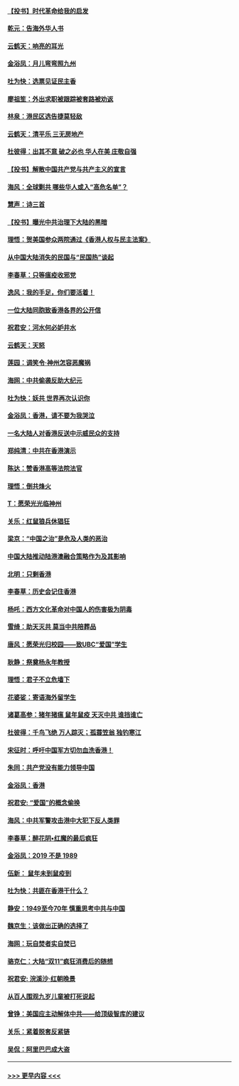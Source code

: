 #### [【投书】时代革命给我的启发](../pages/nsc993/n11684287.md?t=11281144) 
#### [乾元：告海外华人书](../pages/nsc993/n11684044.md?t=11281144) 
#### [云鹤天：响亮的耳光](../pages/nsc993/n11684254.md?t=11281144) 
#### [金浴凤：月儿弯弯照九州](../pages/nsc993/n11684231.md?t=11281144) 
#### [吐为快：选票见证民主香](../pages/nsc993/n11684206.md?t=11281144) 
#### [廖祖笙：外出求职被跟踪被套路被劝返](../pages/nsc993/n11683874.md?t=11281144) 
#### [林泉：港民区选告捷莫轻敌](../pages/nsc993/n11683930.md?t=11281144) 
#### [云鹤天：清平乐 三无房地产](../pages/nsc993/n11681521.md?t=11281144) 
#### [杜彼得：出其不意 破之必也 华人在美 庄敬自强](../pages/nsc993/n11679554.md?t=11281144) 
#### [【投书】解散中国共产党与共产主义的宣言](../pages/nsc993/n11679177.md?t=11281144) 
#### [海风：全球剿共 哪些华人或入“高危名单”？](../pages/nsc993/n11678617.md?t=11281144) 
#### [慧声：诗三首](../pages/nsc993/n11678848.md?t=11281144) 
#### [【投书】曝光中共治理下大陆的黑暗](../pages/nsc993/n11678674.md?t=11281144) 
#### [理悟：贺美国参众两院通过《香港人权与民主法案》](../pages/nsc993/n11678104.md?t=11281144) 
#### [从中国大陆消失的民国与“民国热”谈起](../pages/nsc993/n11678075.md?t=11281144) 
#### [李春草：只等瘟疫收邪党](../pages/nsc993/n11677308.md?t=11281144) 
#### [逸风：我的手足，你们要活着！](../pages/nsc993/n11676352.md?t=11281144) 
#### [一位大陆同胞致香港各界的公开信](../pages/nsc993/n11675761.md?t=11281144) 
#### [祝君安：河水何必妒井水](../pages/nsc993/n11675746.md?t=11281144) 
#### [云鹤天：天怒](../pages/nsc993/n11675718.md?t=11281144) 
#### [莲园：调笑令‧神州怎容恶魔祸](../pages/nsc993/n11675648.md?t=11281144) 
#### [海网：中共偷袭反助大纪元](../pages/nsc993/n11673515.md?t=11281144) 
#### [吐为快：妖共 世界再次认识你](../pages/nsc993/n11673506.md?t=11281144) 
#### [金浴凤：香港，请不要为我哭泣](../pages/nsc993/n11673248.md?t=11281144) 
#### [一名大陆人对香港反送中示威民众的支持](../pages/nsc993/n11672615.md?t=11281144) 
#### [郑纯清：中共在香港演示](../pages/nsc993/n11670539.md?t=11281144) 
#### [陈达：赞香港高等法院法官](../pages/nsc993/n11669542.md?t=11281144) 
#### [理悟：倒共烽火](../pages/nsc993/n11668844.md?t=11281144) 
#### [T：愿荣光光临神州](../pages/nsc993/n11668421.md?t=11281144) 
#### [关乐：红鼠狼兵休猖狂](../pages/nsc993/n11668378.md?t=11281144) 
#### [梁京：“中国之治”是危及人类的恶治](../pages/nsc993/n11668328.md?t=11281144) 
#### [中国大陆推动陆港澳融合策略作为及其影响](../pages/nsc993/n11668157.md?t=11281144) 
#### [北明：只剩香港](../pages/nsc993/n11668002.md?t=11281144) 
#### [李春草：历史会记住香港](../pages/nsc993/n11667927.md?t=11281144) 
#### [杨吒：西方文化革命对中国人的伤害极为阴毒](../pages/nsc993/n11664521.md?t=11281144) 
#### [雪绮：助天灭共 莫当中共陪葬品](../pages/nsc993/n11662650.md?t=11281144) 
#### [唐风：愿荣光归校园——致UBC“爱国”学生](../pages/nsc993/n11662194.md?t=11281144) 
#### [耿静：祭奠杨永年教授](../pages/nsc993/n11662514.md?t=11281144) 
#### [理悟：君子不立危墙下](../pages/nsc993/n11662172.md?t=11281144) 
#### [花婆娑：寄语海外留学生](../pages/nsc993/n11662121.md?t=11281144) 
#### [诸葛高参：猪年猪瘟 鼠年鼠疫 天灭中共 谁挡谁亡](../pages/nsc993/n11661980.md?t=11281144) 
#### [杜彼得：千鸟飞绝 万人踪灭；孤蓑笠翁 独钓寒江](../pages/nsc993/n11661170.md?t=11281144) 
#### [宋征时：呼吁中国军方切勿血洗香港！](../pages/nsc993/n11415318.md?t=11281144) 
#### [朱同：共产党没有能力领导中国](../pages/nsc993/n11660421.md?t=11281144) 
#### [金浴凤：香港](../pages/nsc993/n11660419.md?t=11281144) 
#### [祝君安: “爱国”的概念偷换](../pages/nsc993/n11659706.md?t=11281144) 
#### [海风：中共军警攻击港中大犯下反人类罪](../pages/nsc993/n11659632.md?t=11281144) 
#### [李春草：醉花阴•红魔的最后疯狂](../pages/nsc993/n11659287.md?t=11281144) 
#### [金浴凤：2019 不是 1989](../pages/nsc993/n11657663.md?t=11281144) 
#### [伍新： 鼠年未到鼠疫到](../pages/nsc993/n11655098.md?t=11281144) 
#### [吐为快：共匪在香港干什么？](../pages/nsc993/n11654891.md?t=11281144) 
#### [静安：1949至今70年 慎重思考中共与中国](../pages/nsc993/n11651244.md?t=11281144) 
#### [魏京生：该做出正确的选择了](../pages/nsc993/n11653084.md?t=11281144) 
#### [海网：玩自焚者实自焚已](../pages/nsc993/n11652423.md?t=11281144) 
#### [骆克仁：大陆“双11”疯狂消费后的随想](../pages/nsc993/n11652305.md?t=11281144) 
#### [祝君安: 浣溪沙·红朝晚景](../pages/nsc993/n11652258.md?t=11281144) 
#### [从百人围观九岁儿童被打死说起](../pages/nsc993/n11651030.md?t=11281144) 
#### [曾铮：美国应主动解体中共——给顶级智库的建议](../pages/nsc993/n11649888.md?t=11281144) 
#### [关乐：紧着脱套反紧链](../pages/nsc993/n11649069.md?t=11281144) 
#### [吴侃：阿里巴巴成大盗](../pages/nsc993/n11645523.md?t=11281144) 

----
#### [ >>> 更早内容 <<< ](../indexes/nsc993-earlier.md)
